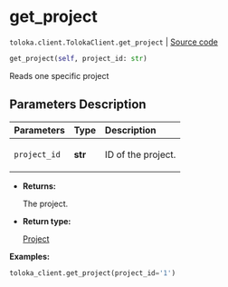 # get_project
`toloka.client.TolokaClient.get_project` | [Source code](https://github.com/Toloka/toloka-kit/blob/v0.1.25/src/client/__init__.py#L44)

```python
get_project(self, project_id: str)
```

Reads one specific project

## Parameters Description

| Parameters | Type | Description |
| :----------| :----| :-----------|
`project_id`|**str**|<p>ID of the project.</p>

* **Returns:**

  The project.

* **Return type:**

  [Project](toloka.client.project.Project.md)

**Examples:**

```python
toloka_client.get_project(project_id='1')
```
